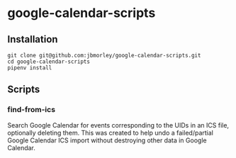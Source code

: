 # google-calendar-scripts

## Installation

```
git clone git@github.com:jbmorley/google-calendar-scripts.git
cd google-calendar-scripts
pipenv install
```

## Scripts

### find-from-ics

Search Google Calendar for events corresponding to the UIDs in an ICS file, optionally deleting them. This was created to help undo a failed/partial Google Calendar ICS import without destroying other data in Google Calendar.
